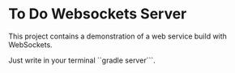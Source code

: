 # To Do Websockets Server 
This project contains a demonstration of a web service build with WebSockets.

Just write in your terminal ``gradle server```.
